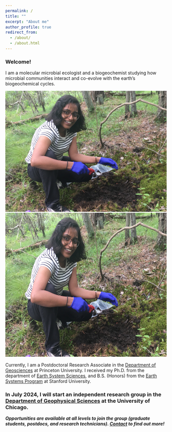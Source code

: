 ```yaml
---
permalink: /
title: ""
excerpt: "About me"
author_profile: true
redirect_from: 
  - /about/
  - /about.html
---
```


### Welcome! 

I am a molecular microbial ecologist and a biogeochemist studying how microbial communities interact and co-evolve with the earth’s biogeochemical cycles.

![](https://github.com/Linta-Reji/Linta-Reji.github.io/blob/master/images/field_peat.jpeg)
<img src="https://github.com/Linta-Reji/Linta-Reji.github.io/blob/master/images/field_peat.jpeg" width="600" height="450">

Currently, I am a Postdoctoral Research Associate in the [Department of Geosciences](https://geosciences.princeton.edu/people/linta-reji#:-:text=linta%20reji) at Princeton University. I received my Ph.D. from the department of [Earth System Sciences](https://earthsystemscience.stanford.edu/), and B.S. (Honors) from the [Earth Systems Program](https://earthsystems.stanford.edu/) at Stanford University.


### In July 2024, I will start an independent research group in the [Department of Geophysical Sciences](https://geosci.uchicago.edu/people/linta-reji/) at the University of Chicago.

_**Opportunities are available at all levels to join the group (graduate students, postdocs, and research technicians). [Contact](mailto:lreji@princeton.edu) to find out more!**_
